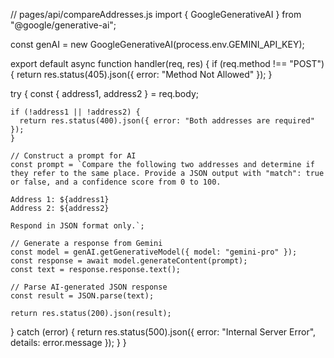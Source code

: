 // pages/api/compareAddresses.js
import { GoogleGenerativeAI } from "@google/generative-ai";

const genAI = new GoogleGenerativeAI(process.env.GEMINI_API_KEY);

export default async function handler(req, res) {
  if (req.method !== "POST") {
    return res.status(405).json({ error: "Method Not Allowed" });
  }

  try {
    const { address1, address2 } = req.body;

    if (!address1 || !address2) {
      return res.status(400).json({ error: "Both addresses are required" });
    }

    // Construct a prompt for AI
    const prompt = `Compare the following two addresses and determine if they refer to the same place. Provide a JSON output with "match": true or false, and a confidence score from 0 to 100.
    
    Address 1: ${address1}
    Address 2: ${address2}
    
    Respond in JSON format only.`;

    // Generate a response from Gemini
    const model = genAI.getGenerativeModel({ model: "gemini-pro" });
    const response = await model.generateContent(prompt);
    const text = response.response.text();

    // Parse AI-generated JSON response
    const result = JSON.parse(text);

    return res.status(200).json(result);
  } catch (error) {
    return res.status(500).json({ error: "Internal Server Error", details: error.message });
  }
}
